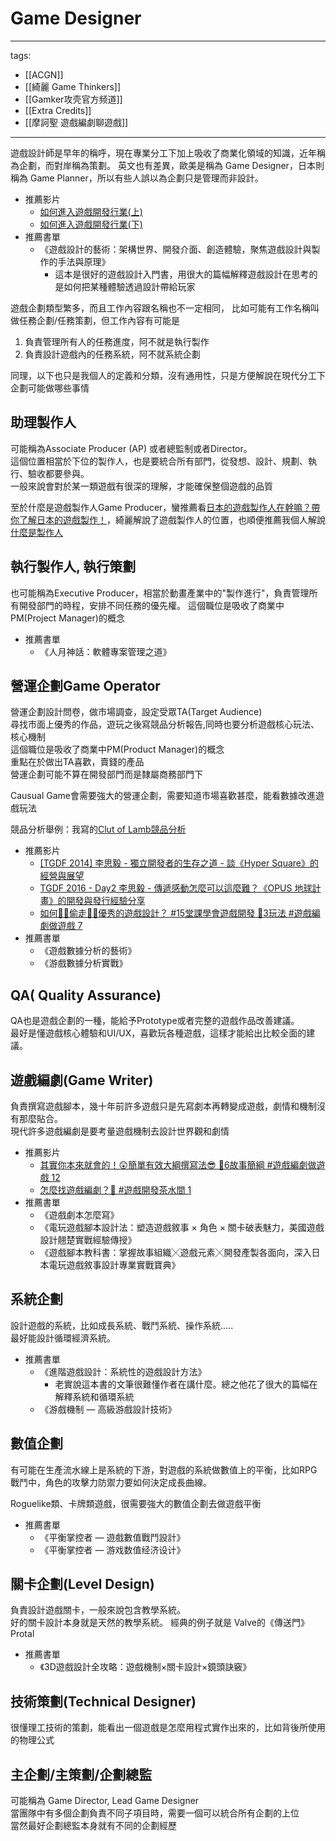 # Game Designer

---
tags:
  - [[ACGN]]
  - [[綺麗 Game Thinkers]]
  - [[Gamker攻壳官方频道]]
  - [[Extra Credits]]
  - [[摩訶聖 遊戲編劇聊遊戲]]
---

遊戲設計師是早年的稱呼，現在專業分工下加上吸收了商業化領域的知識，近年稱為企劃，而對岸稱為策劃。
英文也有差異，歐美是稱為 Game Designer，日本則稱為 Game Planner，所以有些人誤以為企劃只是管理而非設計。

* 推薦影片
  * [如何進入遊戲開發行業(上)](https://youtu.be/0MCTJfmuTyU)
  * [如何進入遊戲開發行業(下)](https://youtu.be/VXWpZJqLe28)
* 推薦書單
  * 《遊戲設計的藝術：架構世界、開發介面、創造體驗，聚焦遊戲設計與製作的手法與原理》
    * 這本是很好的遊戲設計入門書，用很大的篇幅解釋遊戲設計在思考的是如何把某種體驗透過設計帶給玩家

遊戲企劃類型繁多，而且工作內容跟名稱也不一定相同，
比如可能有工作名稱叫做任務企劃/任務策劃，但工作內容有可能是
1. 負責管理所有人的任務進度，阿不就是執行製作
2. 負責設計遊戲內的任務系統，阿不就系統企劃

同理，以下也只是我個人的定義和分類，沒有通用性，只是方便解說在現代分工下企劃可能做哪些事情

## 助理製作人
可能稱為Associate Producer (AP) 或者總監制或者Director。  
這個位置相當於下位的製作人，也是要統合所有部門，從發想、設計、規劃、執行、驗收都要參與。  
一般來說會對於某一類遊戲有很深的理解，才能確保整個遊戲的品質

至於什麼是遊戲製作人Game Producer，蠻推薦看[日本的遊戲製作人在幹嘛？帶你了解日本的遊戲製作！](https://www.youtube.com/watch?v=lMTnk1b3_ko)，綺麗解說了遊戲製作人的位置，也順便推薦我個人解說[什麼是製作人](https://www.youtube.com/watch?v=K_JkVtOrc3M)

## 執行製作人, 執行策劃
也可能稱為Executive Producer，相當於動畫產業中的"製作進行"，負責管理所有開發部門的時程，安排不同任務的優先權。
這個職位是吸收了商業中PM(Project Manager)的概念

* 推薦書單
  * 《人月神話：軟體專案管理之道》

## 營運企劃Game Operator
營運企劃設計問卷，做市場調查，設定受眾TA(Target Audience)  
尋找市面上優秀的作品，遊玩之後寫競品分析報告,同時也要分析遊戲核心玩法、核心機制  
這個職位是吸收了商業中PM(Product Manager)的概念  
重點在於做出TA喜歡，賣錢的產品  
營運企劃可能不算在開發部門而是隸屬商務部門下

Causual Game會需要強大的營運企劃，需要知道市場喜歡甚麼，能看數據改進遊戲玩法  

競品分析舉例：我寫的[Clut of Lamb競品分析](http://www.posetmage.com/resume/CompetitiveAnalysis/Cult%20of%20the%20Lamb/)

* 推薦影片
  * [[TGDF 2014] 李思毅 - 獨立開發者的生存之道 - 談《Hyper Square》的經營與展望](https://youtu.be/Vcdzg3-O5E0)
  * [TGDF 2016 - Day2 李思毅 - 傳遞感動怎麼可以這麼難？《OPUS 地球計畫》的開發與發行經驗分享](https://youtu.be/HG3vME5zZFA)
  * [如何🦹‍♂️偷走🦹‍♀️優秀的遊戲設計？ #15堂課學會遊戲開發 🔧3玩法 #遊戲編劇做遊戲 7 ](https://youtu.be/YbygOXP07WY)  
* 推薦書單
  * 《遊戲數據分析的藝術》
  * 《游戲數據分析實戰》

## QA( Quality Assurance)
QA也是遊戲企劃的一種，能給予Prototype或者完整的遊戲作品改善建議。  
最好是懂遊戲核心體驗和UI/UX，喜歡玩各種遊戲，這樣才能給出比較全面的建議。

## 遊戲編劇(Game Writer)
負責撰寫遊戲腳本，幾十年前許多遊戲只是先寫劇本再轉變成遊戲，劇情和機制沒有那麼貼合。  
現代許多遊戲編劇是要考量遊戲機制去設計世界觀和劇情

* 推薦影片
  * [其實你本來就會的！😲簡單有效大綱撰寫法😎 🔧6故事簡綱 #遊戲編劇做遊戲 12](https://youtu.be/HkZMQc2wYUg)
  * [怎麼找遊戲編劇？🤔 #遊戲開發茶水間 1](https://youtu.be/FcpuNRpRzyI)
* 推薦書單
  * 《遊戲劇本怎麼寫》
  * 《電玩遊戲腳本設計法：塑造遊戲敘事 × 角色 × 關卡破表魅力，美國遊戲設計翹楚實戰經驗傳授》
  * 《遊戲腳本教科書：掌握故事組織╳遊戲元素╳開發產製各面向，深入日本電玩遊戲敘事設計專業實戰寶典》

## 系統企劃
設計遊戲的系統，比如成長系統、戰鬥系統、操作系統.....  
最好能設計循環經濟系統。

* 推薦書單
  * 《進階遊戲設計：系統性的遊戲設計方法》
    * 老實說這本書的文筆很難懂作者在講什麼。總之他花了很大的篇幅在解釋系統和循環系統
  * 《游戲機制 — 高級游戲設計技術》

## 數值企劃
有可能在生產流水線上是系統的下游，對遊戲的系統做數值上的平衡，比如RPG戰鬥中，角色的攻擊力防禦力要如何決定成長曲線。

Roguelike類、卡牌類遊戲，很需要強大的數值企劃去做遊戲平衡

* 推薦書單
  * 《平衡掌控者 — 遊戲數值戰鬥設計》
  * 《平衡掌控者 ― 游戏数值经济设计》

## 關卡企劃(Level Design)
負責設計遊戲關卡，一般來說包含教學系統。  
好的關卡設計本身就是天然的教學系統。 經典的例子就是 Valve的《傳送門》 Protal

* 推薦書單
  * 《3D遊戲設計全攻略：遊戲機制×關卡設計×鏡頭訣竅》

## 技術策劃(Technical Designer)
很懂理工技術的策劃，能看出一個遊戲是怎麼用程式實作出來的，比如背後所使用的物理公式


## 主企劃/主策劃/企劃總監
可能稱為 Game Director, Lead Game Designer  
當團隊中有多個企劃負責不同子項目時，需要一個可以統合所有企劃的上位  
當然最好企劃總監本身就有不同的企劃經歷
